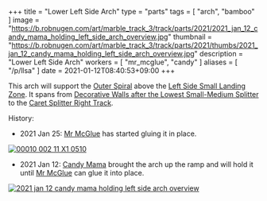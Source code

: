 +++
title = "Lower Left Side Arch"
type = "parts"
tags = [ "arch", "bamboo" ]
image = "https://b.robnugen.com/art/marble_track_3/track/parts/2021/2021_jan_12_candy_mama_holding_left_side_arch_overview.jpg"
thumbnail = "https://b.robnugen.com/art/marble_track_3/track/parts/2021/thumbs/2021_jan_12_candy_mama_holding_left_side_arch_overview.jpg"
description = "Lower Left Side Arch"
workers = [
    "mr_mcglue",
    "candy"
]
aliases = [
    "/p/llsa"
]
date = 2021-01-12T08:40:53+09:00
+++

This arch will support the [Outer Spiral](/parts/outer_spiral/) above the [Left Side Small Landing Zone](/parts/left_side_small_landing_zone/).  It spans from [Decorative Walls after the Lowest Small-Medium Splitter](/parts/decorative_walls_after_the_lowest_small-medium_splitter/) to the [Caret Splitter Right Track](/parts/caret_splitter_right_track/).

History:

* 2021 Jan 25: [Mr McGlue](/workers/mr_mcglue/) has started gluing it in place.

[![00010 002 11 X1 0510](//b.robnugen.com/art/marble_track_3/frames/2021/thumbs/00010_002_11_X1_0510.jpg)](//b.robnugen.com/art/marble_track_3/frames/2021/00010_002_11_X1_0510.jpg)

* 2021 Jan 12: [Candy Mama](/workers/candy_mama/) brought the arch up the ramp and will hold it until [Mr McGlue](/workers/mr_mcglue/) can glue it into place.

[![2021 jan 12 candy mama holding left side arch overview](//b.robnugen.com/art/marble_track_3/track/parts/2021/thumbs/2021_jan_12_candy_mama_holding_left_side_arch_overview.jpg)](//b.robnugen.com/art/marble_track_3/track/parts/2021/2021_jan_12_candy_mama_holding_left_side_arch_overview.jpg)
